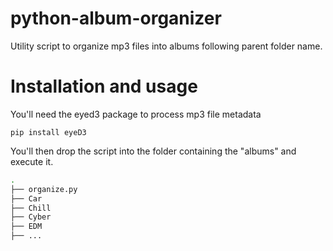 # python-album-organizer
Utility script to organize mp3 files into albums following parent folder name.

# Installation and usage
You'll need the eyed3 package to process mp3 file metadata
```
pip install eyeD3
```
You'll then drop the script into the folder containing the "albums" and execute it.
```bash
.
├── organize.py
├── Car
├── Chill
├── Cyber
├── EDM
├── ...
```
